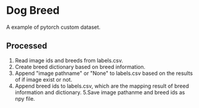 # Dog Breed

A example of pytorch custom dataset.

## Processed
1. Read image ids and breeds from labels.csv.
2. Create breed dictionary based on breed information.
3. Append "image pathname" or "None" to labels.csv based on the results of if image exist or not.
4. Append breed ids to labels.csv, which are the mapping result of breed information and dictionary.
5.Save image pathanme and breed ids as npy file.

